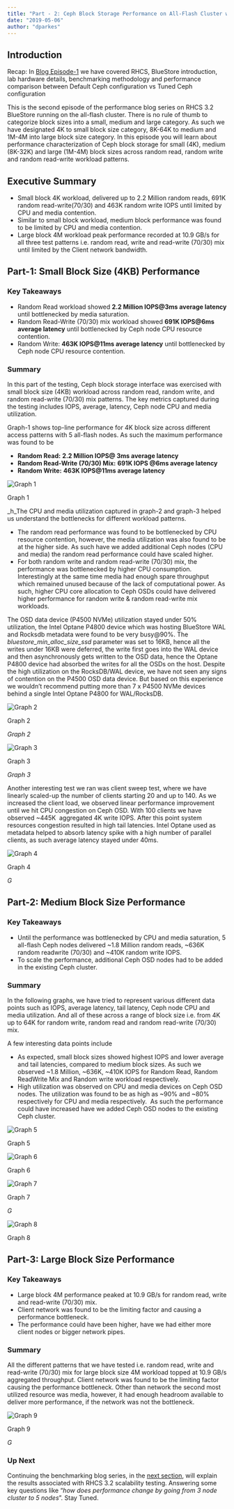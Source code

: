 ```yaml
---
title: "Part - 2: Ceph Block Storage Performance on All-Flash Cluster with BlueStore backend"
date: "2019-05-06"
author: "dparkes"
---
```


## Introduction  

Recap: In [Blog Episode-1](https://ceph.com/community/bluestore-default-vs-tuned-performance-comparison/) we have covered RHCS, BlueStore introduction, lab hardware details, benchmarking methodology and performance comparison between Default Ceph configuration vs Tuned Ceph configuration

This is the second episode of the performance blog series on RHCS 3.2 BlueStore running on the all-flash cluster. There is no rule of thumb to categorize block sizes into a small, medium and large category. As such we have designated 4K to small block size category, 8K-64K to medium and 1M-4M into large block size category. In this episode you will learn about performance characterization of Ceph block storage for small (4K), medium (8K-32K) and large (1M-4M) block sizes across random read, random write and random read-write workload patterns.    

## Executive Summary  

- Small block 4K workload, delivered up to 2.2 Million random reads, 691K random read-write(70/30) and 463K random write IOPS until limited by CPU and media contention.
- Similar to small block workload, medium block performance was found to be limited by CPU and media contention.
- Large block 4M workload peak performance recorded at 10.9 GB/s for all three test patterns i.e. random read, write and read-write (70/30) mix until limited by the Client network bandwidth.

## Part-1: Small Block Size (4KB) Performance  

### Key Takeaways  

- Random Read workload showed **2.2 Million IOPS@3ms average latency** until bottlenecked by media saturation.
- Random Read-Write (70/30) mix workload showed **691K IOPS@6ms average latency** until bottlenecked by Ceph node CPU resource contention.
- Random Write: **463K IOPS@11ms average latency** until bottlenecked by Ceph node CPU resource contention.

### Summary  

In this part of the testing, Ceph block storage interface was exercised with small block size (4KB) workload across random read, random write, and random read-write (70/30) mix patterns. The key metrics captured during the testing includes IOPS, average, latency, Ceph node CPU and media utilization.     

Graph-1 shows top-line performance for 4K block size across different access patterns with 5 all-flash nodes. As such the maximum performance was found to be  

- **Random Read:** **2.2 Million IOPS@ 3ms average latency**
- **Random Read-Write (70/30) Mix:** **691K IOPS @6ms average latency**
- **Random Write:** **463K IOPS@11ms average latency**

![Graph 1](images/image7-1024x508.png)

Graph 1

_h_The CPU and media utilization captured in graph-2 and graph-3 helped us understand the bottlenecks for different workload patterns.    

- The random read performance was found to be bottlenecked by CPU resource contention, however, the media utilization was also found to be at the higher side. As such have we added additional Ceph nodes (CPU and media) the random read performance could have scaled higher.
- For both random write and random read-write (70/30) mix, the performance was bottlenecked by higher CPU consumption. Interestingly at the same time media had enough spare throughput which remained unused because of the lack of computational power. As such, higher CPU core allocation to Ceph OSDs could have delivered higher performance for random write & random read-write mix workloads.

The OSD data device (P4500 NVMe) utilization stayed under 50% utilization, the Intel Optane P4800 device which was hosting BlueStore WAL and Rocksdb metadata were found to be very busy@90%. The _bluestore\_min\_alloc\_size\_ssd_ parameter was set to 16KB, hence all the writes under 16KB were deferred, the write first goes into the WAL device and then asynchronously gets written to the OSD data, hence the Optane P4800 device had absorbed the writes for all the OSDs on the host. Despite the high utilization on the RocksDB/WAL device, we have not seen any signs of contention on the P4500 OSD data device. But based on this experience we wouldn’t recommend putting more than 7 x P4500 NVMe devices behind a single Intel Optane P4800 for WAL/RocksDB.  

![Graph 2](images/image3-2-1024x490.png)

Graph 2

_Graph 2_

![Graph 3](images/image8-1024x490.png)

Graph 3

_Graph 3_  

Another interesting test we ran was client sweep test, where we have linearly scaled-up the number of clients starting 20 and up to 140. As we increased the client load, we observed linear performance improvement until we hit CPU congestion on Ceph OSD. With 100 clients we have observed ~445K  aggregated 4K write IOPS. After this point system resources congestion resulted in high tail latencies. Intel Optane used as metadata helped to absorb latency spike with a high number of parallel clients, as such average latency stayed under 40ms.  

![Graph 4](images/image5-1-1024x636.png)

Graph 4

_G_

## Part-2: Medium Block Size Performance  

### Key Takeaways  

- Until the performance was bottlenecked by CPU and media saturation, 5 all-flash Ceph nodes delivered ~1.8 Million random reads, ~636K random readwrite (70/30) and ~410K random write IOPS.
- To scale the performance, additional Ceph OSD nodes had to be added in the existing Ceph cluster.

### Summary  

In the following graphs, we have tried to represent various different data points such as IOPS, average latency, tail latency, Ceph node CPU and media utilization. And all of these across a range of block size i.e. from 4K up to 64K for random write, random read and random read-write (70/30) mix.  

A few interesting data points include

- As expected, small block sizes showed highest IOPS and lower average and tail latencies, compared to medium block sizes. As such we observed ~1.8 Million, ~636K, ~410K IOPS for Random Read, Random ReadWrite Mix and Random write workload respectively.
- High utilization was observed on CPU and media devices on Ceph OSD nodes. The utilization was found to be as high as ~90% and ~80% respectively for CPU and media respectively.  As such the performance could have increased have we added Ceph OSD nodes to the existing Ceph cluster.

![Graph 5](images/image4-1024x485.png)

Graph 5

![Graph 6](images/image9-1024x485.png)

Graph 6

![Graph 7](images/image6-1024x485.png)

Graph 7

_G_

![Graph 8](images/image2-2-1024x485.png)

Graph 8

## Part-3: Large Block Size Performance  

### Key Takeaways  

- Large block 4M performance peaked at 10.9 GB/s for random read, write and read-write (70/30) mix.
- Client network was found to be the limiting factor and causing a performance bottleneck.
- The performance could have been higher, have we had either more client nodes or bigger network pipes.  

### Summary  

All the different patterns that we have tested i.e. random read, write and read-write (70/30) mix for large block size 4M workload topped at 10.9 GB/s aggregated throughput. Client network was found to be the limiting factor causing the performance bottleneck. Other than network the second most utilized resource was media, however, it had enough headroom available to deliver more performance, if the network was not the bottleneck.

![Graph 9](images/image1-2-1024x508.png)

Graph 9

_G_  

### Up Next  

Continuing the benchmarking blog series, in the [next section](https://ceph.com/community/part-3-rhcs-bluestore-performance-scalability-3-vs-5-nodes/), will explain the results associated with RHCS 3.2 scalability testing. Answering some key questions like “_how does performance change by going from 3 node cluster to 5 nodes_”. Stay Tuned.
